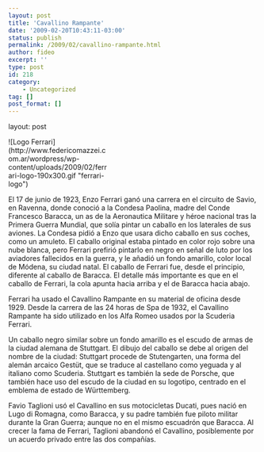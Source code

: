 ```yaml
---
layout: post
title: 'Cavallino Rampante'
date: '2009-02-20T10:43:11-03:00'
status: publish
permalink: /2009/02/cavallino-rampante.html
author: fideo
excerpt: ''
type: post
id: 218
category:
    - Uncategorized
tag: []
post_format: []
---
```

layout: post
<div class="mceTemp"><dl class="wp-caption alignleft" id="attachment_221" style="width: 200px;"><dt class="wp-caption-dt">![Logo Ferrari](http://www.federicomazzei.com.ar/wordpress/wp-content/uploads/2009/02/ferrari-logo-190x300.gif "ferrari-logo")</dt></dl></div>El 17 de junio de 1923, Enzo Ferrari ganó una carrera en el circuito de Savio, en Ravenna, donde conoció a la Condesa Paolina, madre del Conde Francesco Baracca, un as de la Aeronautica Militare y héroe nacional tras la Primera Guerra Mundial, que solía pintar un caballo en los laterales de sus aviones. La Condesa pidió a Enzo que usara dicho caballo en sus coches, como un amuleto. El caballo original estaba pintado en color rojo sobre una nube blanca, pero Ferrari prefirió pintarlo en negro en señal de luto por los aviadores fallecidos en la guerra, y le añadió un fondo amarillo, color local de Módena, su ciudad natal. El caballo de Ferrari fue, desde el principio, diferente al caballo de Baracca. El detalle más importante es que en el caballo de Ferrari, la cola apunta hacia arriba y el de Baracca hacia abajo.

Ferrari ha usado el Cavallino Rampante en su material de oficina desde 1929. Desde la carrera de las 24 horas de Spa de 1932, el Cavallino Rampante ha sido utilizado en los Alfa Romeo usados por la Scuderia Ferrari.

Un caballo negro similar sobre un fondo amarillo es el escudo de armas de la ciudad alemana de Stuttgart. El dibujo del caballo se debe al origen del nombre de la ciudad: Stuttgart procede de Stutengarten, una forma del alemán arcaico Gestüt, que se traduce al castellano como yeguada y al italiano como Scuderia. Stuttgart es también la sede de Porsche, que también hace uso del escudo de la ciudad en su logotipo, centrado en el emblema de estado de Württemberg.

Favio Taglioni usó el Cavallino en sus motocicletas Ducati, pues nació en Lugo di Romagna, como Baracca, y su padre también fue piloto militar durante la Gran Guerra; aunque no en el mismo escuadrón que Baracca. Al crecer la fama de Ferrari, Taglioni abandonó el Cavallino, posiblemente por un acuerdo privado entre las dos compañías.